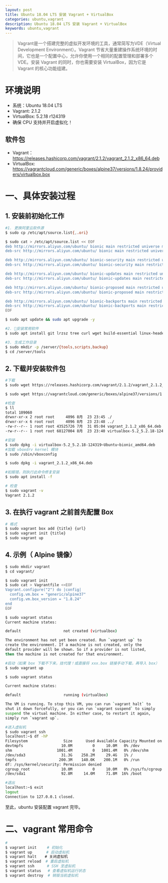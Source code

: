 ```yaml
---
layout: post
title: Ubuntu 18.04 LTS 安装 Vagrant + VirtualBox
categories: ubuntu,vagrant
description: Ubuntu 18.04 LTS 安装 Vagrant + VirtualBox
keywords: ubuntu,vagrant
---
```


> Vagrant是一个搭建完整的虚拟开发环境的工具，通常简写为VDE（Virtual Development Environment）。Vagrant 节省大量重建操作系统环境的时间，它也是一个配置中心，允许你使用一个相同的配置管理和部署多个 VDE。安装 Vagrant 的同时，你也需要安装 VirtualBox，因为它是 Vagrant 的核心功能组建。

# 环境说明

- 系统：Ubuntu 18.04 LTS
- Vagrant: 2.1.2
- VirtualBox: 5.2.18 r124319
- 确保 CPU 支持并开启虚拟化！

## 软件包

- Vagrant：<https://releases.hashicorp.com/vagrant/2.1.2/vagrant_2.1.2_x86_64.deb>
- VirtualBox: <https://vagrantcloud.com/generic/boxes/alpine37/versions/1.8.24/providers/virtualbox.box>

# 一、具体安装过程

## 1. 安装前初始化工作

```bash
#1. 更换阿里云软件源
$ sudo cp /etc/apt/source.list{,.ori}

$ sudo cat > /etc/apt/source.list << EOF
deb http://mirrors.aliyun.com/ubuntu/ bionic main restricted universe multiverse
deb-src http://mirrors.aliyun.com/ubuntu/ bionic main restricted universe multiverse

deb http://mirrors.aliyun.com/ubuntu/ bionic-security main restricted universe multiverse
deb-src http://mirrors.aliyun.com/ubuntu/ bionic-security main restricted universe multiverse

deb http://mirrors.aliyun.com/ubuntu/ bionic-updates main restricted universe multiverse
deb-src http://mirrors.aliyun.com/ubuntu/ bionic-updates main restricted universe multiverse

deb http://mirrors.aliyun.com/ubuntu/ bionic-proposed main restricted universe multiverse
deb-src http://mirrors.aliyun.com/ubuntu/ bionic-proposed main restricted universe multiverse

deb http://mirrors.aliyun.com/ubuntu/ bionic-backports main restricted universe multiverse
deb-src http://mirrors.aliyun.com/ubuntu/ bionic-backports main restricted universe multiverse
EOF

$ sudo apt update && sudo apt upgrade -y

#2. 安装常用软件
$ sudo apt install git lrzsz tree curl wget build-essential linux-headers-4.15.0-20-generic -y

#3. 生成工作目录
$ sudo mkdir -p /server/{tools,scripts,backup}
$ cd /server/tools
```

## 2. 下载并安装软件包

```bash
#下载
$ sudo wget https://releases.hashicorp.com/vagrant/2.1.2/vagrant_2.1.2_x86_64.deb

$ sudo wget https://vagrantcloud.com/generic/boxes/alpine37/versions/1.8.24/providers/virtualbox.box

#检查
$ ll
total 109060
drwxr-xr-x 2 root root     4096 8月  23 23:45 ./
drwxr-xr-x 6 root root     4096 8月  23 23:48 ../
-rw-r--r-- 1 root root 43525726 7月  31 05:04 vagrant_2.1.2_x86_64.deb
-rw-r--r-- 1 root root 68127004 8月  23 23:40 virtualbox-5.2_5.2.18-124319~Ubuntu~bionic_amd64.deb

#安装
$ sudo dpkg -i virtualbox-5.2_5.2.18-124319~Ubuntu~bionic_amd64.deb
#加载 vboxdrv kernel 模块
$ sudo /sbin/vboxconfig

$ sudo dpkg -i vagrant_2.1.2_x86_64.deb

#如报错，则执行此命令修复安装
$ sudo apt install -f

# 检查
$ sudo vagrant -v
Vagrant 2.1.2

```

## 3. 在执行 vagrant 之前首先配置 Box

```bash
# 格式
$ sudo vagrant box add {title} {url}
$ sudo vagrant init {title}
$ sudo vagrant up
```

## 4. 示例（ Alpine 镜像）

```bash
$ sudo mkdir vagrant
$ cd vagrant/

$ sudo vagrant init
$ sudo cat > Vagrantfile <<EOF 
Vagrant.configure("2") do |config|
  config.vm.box = "generic/alpine37"
  config.vm.box_version = "1.8.24"
end
EOF

$ sudo vagrant status
Current machine states:

default                   not created (virtualbox)

The environment has not yet been created. Run `vagrant up` to
create the environment. If a machine is not created, only the
default provider will be shown. So if a provider is not listed,
then the machine is not created for that environment.

#启动（如果 box 下载不下来，挂代理！或直接将 xxx.box 链接手动下载，再导入 box）
$ sudo vagrant up

$ sudo vagrant status

Current machine states:

default                   running (virtualbox)

The VM is running. To stop this VM, you can run `vagrant halt` to
shut it down forcefully, or you can run `vagrant suspend` to simply
suspend the virtual machine. In either case, to restart it again,
simply run `vagrant up`.

#进入虚拟机
$ sudo vagrant ssh
localhost:~$ df -hP
Filesystem                Size      Used Available Capacity Mounted on
devtmpfs                 10.0M         0     10.0M   0% /dev
shm                    1001.4M         0   1001.4M   0% /dev/shm
/dev/sda3                31.3G    258.2M     29.4G   1% /
tmpfs                   200.3M    140.0K    200.1M   0% /run
df: /sys/kernel/security: Permission denied
cgroup_root              10.0M         0     10.0M   0% /sys/fs/cgroup
/dev/sda1                92.8M     14.0M     71.8M  16% /boot

#退出
localhost:~$ exit
logout
Connection to 127.0.0.1 closed.
```

至此，ubuntu 安装配置 vagrant 完毕。

# 二、vagrant 常用命令

```bash
#
$ vagrant init  　 # 初始化
$ vagrant up  　　 # 启动虚拟机
$ vagrant halt  　# 关闭虚拟机
$ vagrant reload  # 重启虚拟机
$ vagrant ssh  　  # SSH 至虚拟机
$ vagrant status   # 查看虚拟机运行状态
$ vagrant destroy  # 销毁当前虚拟机
```